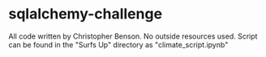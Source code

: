 # sqlalchemy-challenge
All code written by Christopher Benson. No outside resources used. Script can be found in the "Surfs Up" directory as "climate_script.ipynb"